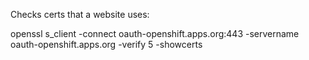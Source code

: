 Checks certs that a website uses:

openssl s_client -connect oauth-openshift.apps.org:443 -servername oauth-openshift.apps.org -verify 5 -showcerts